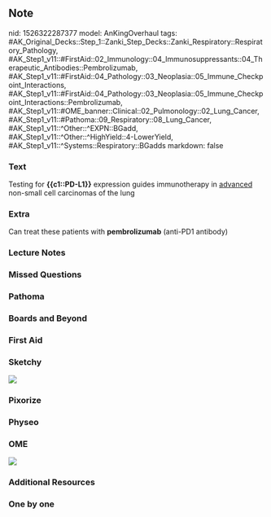 ## Note
nid: 1526322287377
model: AnKingOverhaul
tags: #AK_Original_Decks::Step_1::Zanki_Step_Decks::Zanki_Respiratory::Respiratory_Pathology, #AK_Step1_v11::#FirstAid::02_Immunology::04_Immunosuppressants::04_Therapeutic_Antibodies::Pembrolizumab, #AK_Step1_v11::#FirstAid::04_Pathology::03_Neoplasia::05_Immune_Checkpoint_Interactions, #AK_Step1_v11::#FirstAid::04_Pathology::03_Neoplasia::05_Immune_Checkpoint_Interactions::Pembrolizumab, #AK_Step1_v11::#OME_banner::Clinical::02_Pulmonology::02_Lung_Cancer, #AK_Step1_v11::#Pathoma::09_Respiratory::08_Lung_Cancer, #AK_Step1_v11::^Other::^EXPN::BGadd, #AK_Step1_v11::^Other::^HighYield::4-LowerYield, #AK_Step1_v11::^Systems::Respiratory::BGadds
markdown: false

### Text
Testing for <b>{{c1::PD-L1}}</b> expression guides immunotherapy in
<u>advanced</u> non-small cell carcinomas of the lung

### Extra
Can treat these patients with <b>pembrolizumab</b> (anti-PD1
antibody)

### Lecture Notes


### Missed Questions


### Pathoma


### Boards and Beyond


### First Aid


### Sketchy
<img src="paste-c469b32398cd249907a2ccdc3bd769d3985ec5f1.jpg"
draggable="false">

### Pixorize


### Physeo


### OME
<div class="ome-widget">
  <a href=
  "https://onlinemeded.org/spa/pulmonology/lung-cancer/acquire?ref=anki">
  <img src="_OME_AnkiFlashcards_Lesson_3.png"></a>
</div>

### Additional Resources


### One by one


